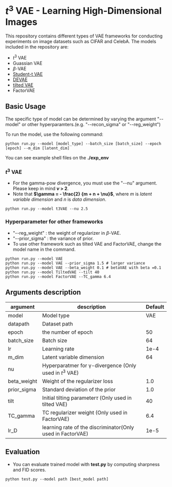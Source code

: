 # $t^3$ VAE - Learning High-Dimensional Images

This repository contains different types of VAE frameworks for conducting experiments on image datasets such as CIFAR and CelebA.  The models included in the repository are:

- $t^3$ VAE
- Guassian VAE
- $\beta$-VAE
- [Student-t VAE](https://github.com/takahashihiroshi/t_vae)
- [DEVAE](https://github.com/iffsid/disentangling-disentanglement)
- [tilted VAE](https://github.com/anonconfsubaccount/tilted_prior)
- FactorVAE

## Basic Usage

The specific type of model can be determined by varying the argument "--model" or other hyperparamters.(e.g. "--recon_sigma" or "--reg_weight")

To run the model, use the following command:

```
python run.py --model [model_type] --batch_size [batch_size] --epoch [epoch] --m_dim [latent_dim]
```

You can see example shell files on the **./exp_env**

### $t^3$ VAE

- For the gamma-pow divergence, you must use the "--nu" argument. Please keep in mind **$\nu$ > 2**.
- Note that **$\gamma = - \frac{2} {m + n + \nu}$**, where $m$ is *latent variable dimension* and $n$ is *data dimension*.

```
python run.py --model t3VAE --nu 2.5
```

### Hyperparameter for other frameworks

- "--reg_weight" : the weight of regularizer in $\beta$-VAE.
- "--prior_sigma" : the variance of prior.
- To use other framework such as tilted VAE and FactorVAE, change the model name in the command.

```
python run.py --model VAE
python run.py --model VAE --prior_sigma 1.5 # larger variance
python run.py --model VAE --beta_weight 0.1 # betaVAE with beta =0.1
python run.py --model TiltedVAE --tilt 40
python run.py --model FactorVAE --TC_gamma 6.4
```

## Arguments description


| argument    | description                                                | Default |
| ------------- | ------------------------------------------------------------ | --------- |
| model       | Model type                                                 | VAE     |
| datapath    | Dataset path                                               |         |
| epoch       | the number of epoch                                        | 50      |
| batch_size  | Batch size                                                 | 64      |
| lr          | Learning rate                                              | 1e-4    |
| m_dim       | Latent variable dimension                                  | 64      |
| nu          | Hyperparatmer for γ-divergence (Only used in $t^3$ VAE)  |         |
| beta_weight | Weight of the regularizer loss                             | 1.0     |
| prior_sigma | Standard deviation of the prior                            | 1.0     |
| tilt        | Initial tilting parameter$\tau$ (Only used in tilted VAE)  | 40      |
| TC_gamma    | TC regularizer weight (Only used in FactorVAE)             | 6.4     |
| lr_D        | learning rate of the discriminator(Only used in FactorVAE) | 1e-5    |

## Evaluation

- You can evaluate trained model with **test.py** by computing sharpness and FID scores.

```
python test.py --model path [best_model path]
```
